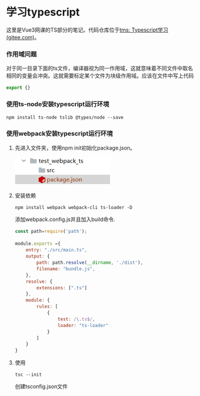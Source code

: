 # 学习typescript

这里是Vue3网课的TS部分的笔记。代码仓库位于[tms: Typescript学习 (gitee.com)](https://gitee.com/masaikk/tms)。

### 作用域问题

对于同一目录下面的ts文件，编译器视为同一作用域，这就意味着不同文件中取名相同的变量会冲突。这就需要标定某个文件为块级作用域。应该在文件中写上代码

```typescript
export {}
```

### 使用ts-node安装typescript运行环境

```shell
npm install ts-node tslib @types/node --save
```

### 使用webpack安装typescript运行环境

1. 先进入文件夹，使用npm init初始化package.json。

   ![image-20220203164510580](ts.assets/image-20220203164510580.png)

2. 安装依赖

   ```shell
   npm install webpack webpack-cli ts-loader -D
   ```

   添加webpack.config.js并且加入build命令.

   ```javascript
   const path=require('path');
   
   module.exports ={
       entry: "./src/main.ts",
       output: {
           path: path.resolve(__dirname, './dist'),
           filename: "bundle.js",
       },
       resolve: {
           extensions: [".ts"]
       },
       module: {
           rules: [
               {
                   test: /\.ts$/,
                   loader: "ts-loader"
               }
           ]
       }
   }
   ```

   

3. 使用

   ```shell
   tsc --init
   ```

   创建tsconfig.json文件
